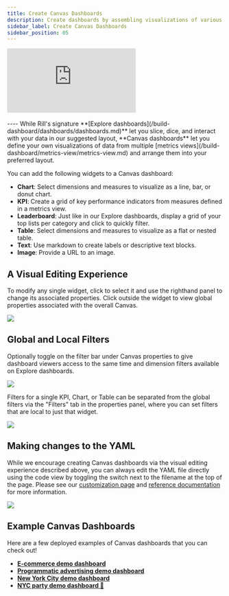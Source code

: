 ```yaml
---
title: Create Canvas Dashboards
description: Create dashboards by assembling visualizations of various metrics views
sidebar_label: Create Canvas Dashboards
sidebar_position: 05
---
```


<div style={{ 
  position: "relative", 
  width: "100%", 
  paddingTop: "56.25%", 
  borderRadius: "15px",  /* Softer corners */
  boxShadow: "0px 4px 15px rgba(0, 0, 0, 0.2)"  /* Shadow effect */
}}>
  <iframe credentialless="true"
    src="https://www.youtube.com/embed/Idr2bvQw9_I?si=-xB0ppGOIavlmsE-"
    frameBorder="0"
    allow="accelerometer; autoplay; clipboard-write; encrypted-media; gyroscope; picture-in-picture; web-share"
    allowFullScreen
    style={{
      position: "absolute",
      top: 0,
      left: 0,
      width: "100%",
      height: "100%",
      borderRadius: "10px", 
    }}
  ></iframe>
</div>
<br/>
----
While Rill's signature **[Explore dashboards](/build-dashboard/dashboards/dashboards.md)** let you slice, dice, and interact with your data in our suggested layout, **Canvas dashboards** let you define your own visualizations of data from multiple [metrics views](/build-dashboard/metrics-view/metrics-view.md) and arrange them into your preferred layout. 

You can add the following widgets to a Canvas dashboard:

- **Chart**: Select dimensions and measures to visualize as a line, bar, or donut chart.
- **KPI**: Create a grid of key performance indicators from measures defined in a metrics view.
- **Leaderboard**: Just like in our Explore dashboards, display a grid of your top lists per category and click to quickly filter.
- **Table**: Select dimensions and measures to visualize as a flat or nested table.
- **Text**: Use markdown to create labels or descriptive text blocks.
- **Image**: Provide a URL to an image.


## A Visual Editing Experience 

To modify any single widget, click to select it and use the righthand panel to change its associated properties. Click outside the widget to view global properties associated with the overall Canvas.

<img src = '/img/build/canvas/selected-widget.png' class='rounded-gif' />
<br/>


## Global and Local Filters
Optionally toggle on the filter bar under Canvas properties to give dashboard viewers access to the same time and dimension filters available on Explore dashboards.

<img src = '/img/build/canvas/global-filter-bar.png' class='rounded-gif' />
<br/>

Filters for a single KPI, Chart, or Table can be separated from the global filters via the "Filters" tab in the properties panel, where you can set filters that are local to just that widget.


<img src = '/img/build/canvas/local-filters.png' class='rounded-gif' />


## Making changes to the YAML 
While we encourage creating Canvas dashboards via the visual editing experience described above, you can always edit the YAML file directly using the code view by toggling the switch next to the filename at the top of the page. Please see our [customization page](customization.md) and [reference documentation](/reference/project-files/canvas-dashboards) for more information.


<img src = '/img/build/canvas/code-toggle.png' class='rounded-gif' />


## Example Canvas Dashboards 
Here are a few deployed examples of Canvas dashboards that you can check out!

- **[E-commerce demo dashboard](https://ui.rilldata.com/demo/ezcommerce-demo/canvas/canvas)**
- **[Programmatic advertising demo dashboard](https://ui.rilldata.com/demo/rill-openrtb-prog-ads/canvas/executive_overview)**
- **[New York City demo dashboard](https://ui.rilldata.com/demo/nyc-canvas-jam/canvas/scorecard%20canvas)**
- **[NYC party demo dashboard 🎉](https://ui.rilldata.com/demo/nyc-canvas-jam/canvas/Leaderboard)**

